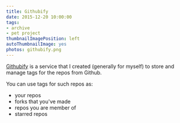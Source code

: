 ```yaml
---
title: Githubify
date: 2015-12-20 10:00:00
tags:
- archive
- pet project
thumbnailImagePosition: left
autoThumbnailImage: yes
photos: githubify.png
---
```


[Githubify](https://githubify.sacret.ru/) is a service that I created (generally for myself) to store and manage tags for the repos from Github.
<!-- more -->
You can use tags for such repos as:
* your repos
* forks that you've made
* repos you are member of
* starred repos
